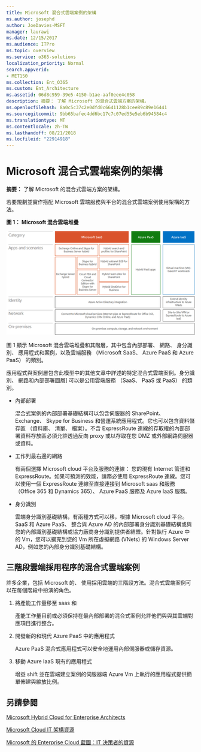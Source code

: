 ```yaml
---
title: Microsoft 混合式雲端案例的架構
ms.author: josephd
author: JoeDavies-MSFT
manager: laurawi
ms.date: 12/15/2017
ms.audience: ITPro
ms.topic: overview
ms.service: o365-solutions
localization_priority: Normal
search.appverid:
- MET150
ms.collection: Ent_O365
ms.custom: Ent_Architecture
ms.assetid: 06d8c959-39e5-4150-b1ae-aaf0eee4c058
description: 摘要： 了解 Microsoft 的混合式雲端方案的架構。
ms.openlocfilehash: 8a0c5c37c2e0dfd0c6641128b1cee89c89e16441
ms.sourcegitcommit: 9bb65bafec4dd6bc17c7c07ed55e5eb6b94584c4
ms.translationtype: MT
ms.contentlocale: zh-TW
ms.lasthandoff: 08/21/2018
ms.locfileid: "22914918"
---
```

# <a name="architecture-of-microsoft-hybrid-cloud-scenarios"></a>Microsoft 混合式雲端案例的架構

 **摘要：** 了解 Microsoft 的混合式雲端方案的架構。
  
若要規劃並實作搭配 Microsoft 雲端服務與平台的混合式雲端案例使用架構的方法。
  
**圖 1： Microsoft 混合雲端堆疊**

![Microsoft 混合式雲端堆疊](media/Hybrid-Poster/Hybrid-Cloud-Stack.png)
  
圖 1 顯示 Microsoft 混合雲端堆疊和其階層，其中包含內部部署、 網路、 身分識別、 應用程式和案例，以及雲端服務 （Microsoft SaaS、 Azure PaaS 和 Azure PaaS） 的類別。
  
應用程式與案例層包含此模型中的其他文章中詳述的特定混合式雲端案例。身分識別、 網路和內部部署圖層] 可以是公用雲端服務 （SaaS、 PaaS 或 PaaS） 的類別。
  
- 內部部署
    
    混合式案例的內部部署基礎結構可以包含伺服器的 SharePoint、 Exchange、 Skype for Business 和營運系統應用程式。它也可以包含資料儲存區 （資料庫、 清單、 檔案）。不含 ExpressRoute 連線的存取權的內部部署資料存放區必須允許透過反向 proxy 或以存取在您 DMZ 或外部網路伺服器或資料。
    
- 工作列最右邊的網路
    
    有兩個選擇 Microsoft cloud 平台及服務的連線： 您的現有 Internet 管道和 ExpressRoute。如果可預測的效能，請務必使用 ExpressRoute 連線。您可以使用一個 ExpressRoute 連線至直接連接到 Microsoft saas 和服務 （Office 365 和 Dynamics 365）、 Azure PaaS 服務及 Azure IaaS 服務。
    
- 身分識別
    
    雲端身分識別基礎結構，有兩種方式可以移，根據 Microsoft cloud 平台。SaaS 和 Azure PaaS、 整合與 Azure AD 的內部部署身分識別基礎結構或與您的內部識別基礎結構或協力廠商身分識別提供者結盟。針對執行 Azure 中的 Vm，您可以擴充到您的 Vm 所在虛擬網路 (VNets) 的 Windows Server AD，例如您的內部身分識別基礎結構。
    
## <a name="hybrid-cloud-scenarios-for-the-three-phase-cloud-adoption-process"></a>三階段雲端採用程序的混合式雲端案例

許多企業，包括 Microsoft 的、 使用採用雲端的三階段方法。混合式雲端案例可以在每個階段中扮演的角色。
  
1. 將產能工作量移至 saas 和
    
    產能工作量目前或必須保持在最內部部署的混合式案例允許他們與與其雲端對應項目進行整合。
    
2. 開發新的和現代 Azure PaaS 中的應用程式
    
    Azure PaaS 混合式應用程式可以安全地運用內部伺服器或儲存資源。
    
3. 移動 Azure IaaS 現有的應用程式
    
    增益 shift 並在雲端建立案例的伺服器端 Azure Vm 上執行的應用程式提供簡單佈建與縮放比例。
    
## <a name="see-also"></a>另請參閱

[Microsoft Hybrid Cloud for Enterprise Architects](microsoft-hybrid-cloud-for-enterprise-architects.md)
  
[Microsoft Cloud IT 架構資源](microsoft-cloud-it-architecture-resources.md)

[Microsoft 的 Enterprise Cloud 藍圖：IT 決策者的資源](https://sway.com/FJ2xsyWtkJc2taRD)



